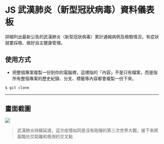 # JS 武漢肺炎（新型冠狀病毒）資料儀表板

詳細列出最新公告的武漢肺炎（新型冠狀病毒）累計通報病例及檢驗情況，有症狀就要採檢、做好自主健康管理。

## 使用方式
- 把整個專案複製一份到你的電腦裡，這裡指的「內容」不是只有檔案，而是指所有整個專案的歷史紀錄、分支、標籤等內容都會複製一份下來。
```sh
$ git clone
```

----

## 畫面截圖
![](https://i.imgur.com/FRQzIp3.png)
> 武漢肺炎持續延燒，這次疫情如同是沒有砲彈的第三次世界大戰，接下來將面臨社交距離和檢測的交叉點

